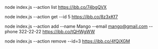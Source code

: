 node index.js --action list https://ibb.co/74bgQVX

node index.js --action get --id 5 https://ibb.co/8z3xKf7

node index.js --action add --name Mango --email mango@gmail.com --phone 322-22-22 https://ibb.co/tQHWgWW

node index.js --action remove --id=3 https://ibb.co/4fQjXGM
